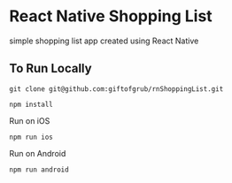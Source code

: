 # React Native Shopping List

simple shopping list app created using React Native

## To Run Locally

`git clone git@github.com:giftofgrub/rnShoppingList.git`

`npm install`

Run on iOS

`npm run ios`

Run on Android

`npm run android`
